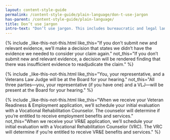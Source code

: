```yaml
---
layout: content-style-guide
permalink: /content-style-guide/plain-language/don-t-use-jargon
has-parent: /content-style-guide/plain-language/
title: Don’t use jargon
intro-text: "Don’t use jargon. This includes bureaucratic and legal language as well as unnecessary acronyms and initialisms."
---
```


{% include _like-this-not-this.html like_this="If you don’t submit new and relevant evidence, we’ll make a decision that states we didn’t have the evidence we needed to consider your claim again." not_this="If you don’t submit new and relevant evidence, a decision will be rendered finding that there was insufficient evidence to readjudicate the claim." %}

{% include _like-this-not-this.html like_this="You, your representative, and a Veterans Law Judge will be at the Board for your hearing." not_this="All three parties—you, your representative (if you have one) and a VLJ—will be present at the Board for your hearing." %}

{% include _like-this-not-this.html like_this="When we receive your Veteran Readiness & Employment application, we’ll schedule your initial evaluation with a Vocational Rehabilitation Counselor. The counselor will determine if you’re entitled to receive employment benefits and services." not_this="When we receive your VR&E application, we’ll schedule your initial evaluation with a Vocational Rehabilitation Counselor (VRC). The VRC will determine if you’re entitled to receive VR&E benefits and services." %}
